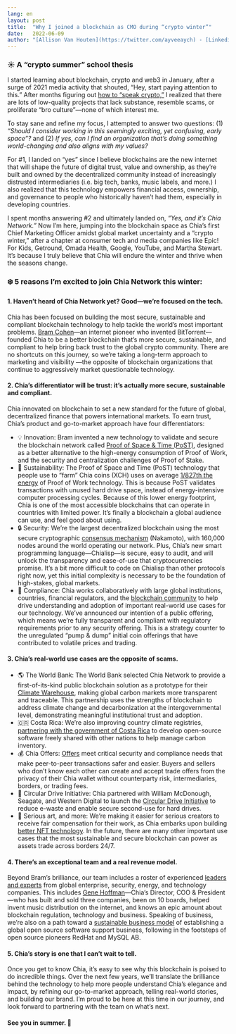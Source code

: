 ```yaml
---
lang: en
layout: post
title:  "Why I joined a blockchain as CMO during “crypto winter”"
date:   2022-06-09
author: "[Allison Van Houten](https://twitter.com/ayveeaych) - [Linkedin](https://www.linkedin.com/in/allisonvanhouten/)"
---
```

### ☀️ A “crypto summer” school thesis
I started learning about blockchain, crypto and web3 in January, after a surge of 2021 media activity that shouted, “Hey, start paying attention to this.” After months figuring out [how to “speak crypto,”](https://mirror.xyz/ayveeaych.eth/ssdfUvVp0G0ZobSIH7likcQs9LofUxNNQXtEHDGOcdk) I realized that there are lots of low-quality projects that lack substance, resemble scams, or proliferate “bro culture”—none of which interest me.

To stay sane and refine my focus, I attempted to answer two questions: (1) _“Should I consider working in this seemingly exciting, yet confusing, early space”?_ and (2) _If yes, can I find an organization that’s doing something world-changing and also aligns with my values?_

For #1, I landed on “yes” since I believe blockchains are the new internet that will shape the future of digital trust, value and ownership, as they’re built and owned by the decentralized community instead of increasingly distrusted intermediaries (i.e. big tech, banks, music labels, and more.) I also realized that this technology empowers financial access, ownership, and governance to people who historically haven’t had them, especially in developing countries.

I spent months answering #2 and ultimately landed on, _“Yes, and it’s Chia Network.”_ Now I’m here, jumping into the blockchain space as Chia’s first Chief Marketing Officer amidst global market uncertainty and a “crypto winter,” after a chapter at consumer tech and media companies like Epic! For Kids, Getround, Omada Health, Google, YouTube, and Martha Stewart. It’s because I truly believe that Chia will endure the winter and thrive when the seasons change.

### ❄️ 5 reasons I’m excited to join Chia Network this winter:

#### 1. Haven’t heard of Chia Network yet? Good—we’re focused on the tech.
Chia has been focused on building the most secure, sustainable and compliant blockchain technology to help tackle the world’s most important problems. [Bram Cohen](https://twitter.com/bramcohen)—an internet pioneer who invented BitTorrent—founded Chia to be a better blockchain that’s more secure, sustainable, and compliant to help bring back trust to the global crypto community. There are no shortcuts on this journey, so we’re taking a long-term approach to marketing and visibility —the opposite of blockchain organizations that continue to aggressively market questionable technology. 

#### 2. Chia’s differentiator will be trust: it’s actually more secure, sustainable and compliant.
Chia innovated on blockchain to set a new standard for the future of global, decentralized finance that powers international markets. To earn trust, Chia’s product and go-to-market approach have four differentiators:
- 💡 Innovation: Bram invented a new technology to validate and secure the blockchain network called [Proof of Space & Time (PoST)](https://www.chia.net/technology/), designed as a better alternative to the high-energy consumption of Proof of Work, and the security and centralization challenges of Proof of Stake.
- 🌱 Sustainability: The Proof of Space and Time (PoST) technology that people use to “farm” Chia coins (XCH) uses on average [1/827th the energy](https://www.chia.net/2022/03/19/mainnet-year-one.en.html) of Proof of Work technology. This is because PoST validates transactions with unused hard drive space, instead of energy-intensive computer processing cycles. Because of this lower energy footprint, Chia is one of the most accessible blockchains that can operate in countries with limited power.  It’s finally a blockchain a global audience can use, and feel good about using.
- 🔒 Security:  We’re the largest decentralized blockchain using the most secure cryptographic [consensus mechanism](https://www.chia.net/assets/Chia-New-Consensus-0.9.pdf) (Nakamoto), with 160,000 nodes around the world operating our network. Plus, Chia’s new smart programming language—Chialisp—is secure, easy to audit, and will unlock the transparency and ease-of-use that cryptocurrencies promise. It’s a bit more difficult to code on Chialisp than other protocols right now, yet this initial complexity is necessary to be the foundation of high-stakes, global markets. 
- 🤝 Compliance: Chia works collaboratively with large global institutions, countries, financial regulators, and the [blockchain community](https://www.businesswire.com/news/home/20220518005432/en/Chia-Network-Joins-the-Blockchain-Association-to-Amplify-Policy-Efforts) to help drive understanding and adoption of important real-world use cases for our technology. We’ve announced our intention of a public offering, which means we’re fully transparent and compliant with regulatory requirements prior to any security offering. This is a strategy counter to the unregulated “pump & dump” initial coin offerings that have contributed to volatile prices and trading.

#### 3. Chia’s real-world use cases are the opposite of scams.
- 🌎  The World Bank: The World Bank selected Chia Network to provide a first-of-its-kind public blockchain solution as a prototype for their [Climate Warehouse](https://www.theclimatewarehouse.org/), making global carbon markets more transparent and traceable. This partnership uses the strengths of blockchain to address climate change and decarbonization at the intergovernmental level, demonstrating meaningful institutional trust and adoption.
- 🇨🇷 Costa Rica:  We’re also improving country climate registries, [partnering with the government of Costa Rica](https://www.businesswire.com/news/home/20211111005809/en/Costa-Rica-and-Chia-Announce-Partnership-to-Support-Climate-and-Government-Initiatives) to develop open-source software freely shared with other nations to help manage carbon inventory. 
- 💰 Chia Offers: [Offers](https://www.chia.net/2022/01/12/chia-offers-are-here.en.html) meet critical security and compliance needs that make peer-to-peer transactions safer and easier.  Buyers and sellers who don’t know each other can create and accept trade offers from the privacy of their Chia wallet without counterparty risk, intermediaries, borders, or trading fees.
- 💾  Circular Drive Initiative: Chia partnered with William McDonough, Seagate, and Western Digital to launch the [Circular Drive Initiative](https://circulardrives.org/) to reduce e-waste and enable secure second-use for hard drives.
- 🎨 Serious art, and more: We’re making it easier for serious creators to receive fair compensation for their work, as Chia embarks upon building [better NFT technology](https://www.chia.net/2022/05/11/our-vision-for-chia-nfts.en.html). In the future, there are many other important use cases that the most sustainable and secure blockchain can power as assets trade across borders 24/7. 

#### 4. There’s an exceptional team and a real revenue model.
Beyond Bram’s brilliance, our team includes a roster of experienced [leaders and experts](https://www.chia.net/about/) from global enterprise, security, energy, and technology companies. This includes [Gene Hoffman](https://www.chia.net/profiles/gene-hoffman/)—Chia’s Director, COO & President—who has built and sold three companies, been on 10 boards, helped invent music distribution on the internet, and knows an epic amount about blockchain regulation, technology and business. Speaking of business, we’re also on a path toward a [sustainable business model](https://www.chia.net/assets/Chia-Business-Whitepaper-2021-02-09-v1.0.pdf) of establishing a global open source software support business, following in the footsteps of open source pioneers RedHat and MySQL AB.

#### 5. Chia’s story is one that I can’t wait to tell.
Once you get to know Chia, it’s easy to see why this blockchain is poised to do incredible things. Over the next few years, we’ll translate the brilliance behind the technology to help more people understand Chia’s elegance and impact, by refining our go-to-market approach, telling real-world stories, and building our brand. I’m proud to be here at this time in our journey, and look forward to partnering with the team on what’s next. 

#### See you in summer. 🌱